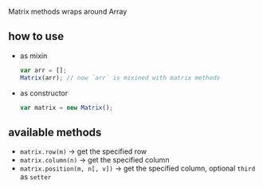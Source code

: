 Matrix methods wraps around Array

## how to use

* as mixin

    ```javascript
    var arr = [];
    Matrix(arr); // now `arr` is mixined with matrix methods
    ```
* as constructor

    ```javascript
    var matrix = new Matrix();
    ```

## available methods

* `matrix.row(m)` -> get the specified row
* `matrix.column(n)` -> get the specified column
* `matrix.position(m, n[, v])` -> get the specified column, optional `third` as `setter`
